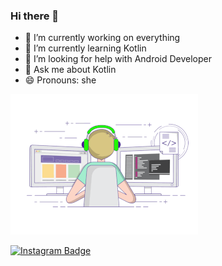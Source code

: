 ### Hi there 👋

- 🔭 I’m currently working on everything 
- 🌱 I’m currently learning Kotlin
- 🤔 I’m looking for help with Android Developer 
- 💬 Ask me about Kotlin
- 😄 Pronouns: she
<img src="Online Coding classes for Kids _ ZugZwang Academy.gif" width="auto">


[![Instagram Badge](https://img.shields.io/badge/-Instagram-C13584?style=flat-quare&labelColor=C13584&logo=instagram&logoColor=white&link=link)](https://www.instagram.com/_s.busra/) 


